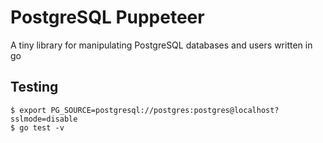 # PostgreSQL Puppeteer

A tiny library for manipulating PostgreSQL databases and users written in go

## Testing

```
$ export PG_SOURCE=postgresql://postgres:postgres@localhost?sslmode=disable
$ go test -v
```

